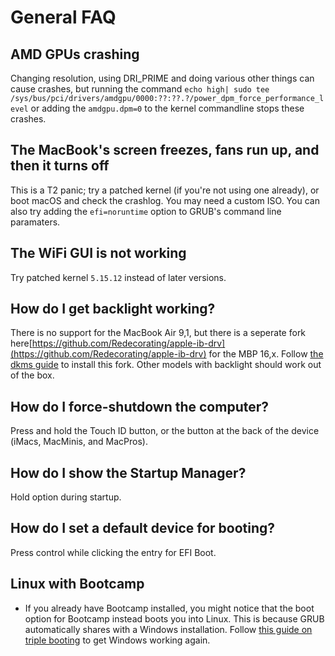 # General FAQ

## AMD GPUs crashing

Changing resolution, using DRI_PRIME and doing various other things can cause crashes, but running the command `echo high| sudo tee /sys/bus/pci/drivers/amdgpu/0000:??:??.?/power_dpm_force_performance_level` or adding the `amdgpu.dpm=0` to the kernel commandline stops these crashes.

## The MacBook's screen freezes, fans run up, and then it turns off

This is a T2 panic; try a patched kernel (if you're not using one already), or boot macOS and check the crashlog. You may need a custom ISO. You can also try adding the ``efi=noruntime`` option to GRUB's command line paramaters.

## The WiFi GUI is not working

Try patched kernel `5.15.12` instead of later versions.

## How do I get backlight working?

There is no support for the MacBook Air 9,1, but there is a seperate fork here[https://github.com/Redecorating/apple-ib-drv](https://github.com/Redecorating/apple-ib-drv) for the MBP 16,x. Follow [the dkms guide](https://wiki.t2linux.org/guides/dkms) to install this fork. Other models with backlight should work out of the box.

## How do I force-shutdown the computer?

Press and hold the Touch ID button, or the button at the back of the device (iMacs, MacMinis, and MacPros).

## How do I show the Startup Manager?

Hold option during startup.

## How do I set a default device for booting?

Press control while clicking the entry for EFI Boot.

## Linux with Bootcamp

- If you already have Bootcamp installed, you might notice that the boot option for Bootcamp instead boots you into Linux. This is because GRUB automatically shares with a Windows installation. Follow [this guide on triple booting](https://wiki.t2linux.org/guides/windows/#if-windows-is-installed-first) to get Windows working again.
